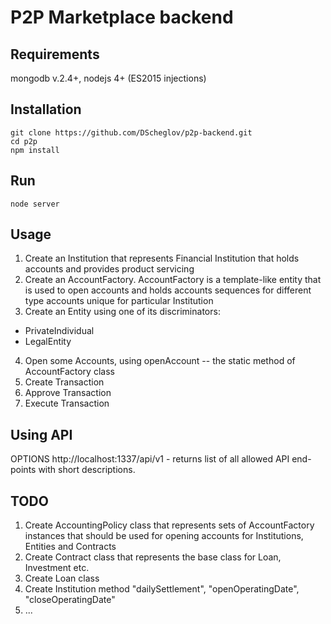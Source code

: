 P2P Marketplace backend
===============

Requirements
---
mongodb  v.2.4+, nodejs 4+ (ES2015 injections)


Installation
---
```shell
git clone https://github.com/DScheglov/p2p-backend.git
cd p2p
npm install
```

Run
---
```shell
node server
```

Usage
---
1. Create an Institution that represents Financial Institution that holds
accounts and provides product servicing
2. Create an AccountFactory. AccountFactory is a template-like entity that
is used to open accounts and holds accounts sequences for different type
accounts unique for particular Institution
3. Create an Entity using one of its discriminators:
  * PrivateIndividual
  * LegalEntity
4. Open some Accounts, using openAccount -- the static method of AccountFactory
class
5. Create Transaction
6. Approve Transaction
7. Execute Transaction

Using API
---
OPTIONS http://localhost:1337/api/v1 - returns list of all allowed API
end-points with short descriptions.

TODO
---
1. Create AccountingPolicy class that represents sets of AccountFactory instances that should be used for opening accounts for Institutions, Entities and Contracts
2. Create Contract class that represents the base class for Loan, Investment etc.
3. Create Loan class
4. Create Institution method "dailySettlement", "openOperatingDate", "closeOperatingDate"
5. ...
